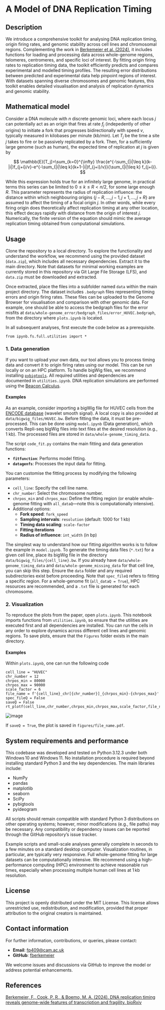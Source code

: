 # A Model of DNA Replication Timing

## Description

We introduce a comprehensive toolkit for analysing DNA replication timing, origin firing rates, and genomic stability across cell lines and chromosomal regions. Complementing the work in [Berkemeier et al. (2024)](https://www.biorxiv.org/content/10.1101/2024.11.25.625090v2), it includes functions for loading and processing data across whole-genome regions, telomeres, centromeres, and specific loci of interest. By fitting origin firing rates to replication timing data, the toolkit efficiently predicts and compares experimental and modelled timing profiles. The resulting error distributions between predicted and experimental data help pinpoint regions of interest. With datasets spanning diverse chromosomes and genomic features, this toolkit enables detailed visualisation and analysis of replication dynamics and genomic stability.

<!---
⚠️ **Note:** This repository is a work in progress and represents an ongoing project. The code and documentation are subject to updates and refinements, and while we strive for accuracy, they may not yet reflect the final, polished version. Datasets for minimal working examples are currently stored in this repository via Git Large File Storage (LFS) but will soon be relocated to an external hosting platform for better accessibility. Your understanding and feedback are appreciated.
-->

## Mathematical model

Consider a DNA molecule with $n$ discrete genomic loci, where each locus $j$ can potentially act as an origin that fires at rate $f_j$ (indepedently of other origins) to initiate a fork that progresses bidirectionally with speed $v$, typically measured in kilobases per minute (kb/min). Let $T_j$ be the time a site $j$ takes to fire or be passively replicated by a fork. Then, for a sufficiently large genome (such as human), the expected time of replication at $j$ is given by

$$
\mathbb{E}[T_j]=\sum_{k=0}^{\infty}  \frac{e^{-\sum_{|i|\leq k}(k-|i|)f_{j+i}/v}-e^{-\sum_{|i|\leq k}(k+1-|i|)f_{j+i}/v}}{\sum_{|i|\leq k} f_{j+i}}.
$$

While this expression holds true for an infinitely large genome, in practical terms this series can be limited to $0\leq k\leq  R<n/2$, for some large enough $R$. This parameter represents the radius of replication influence: the distance within which neighbouring origins $\{j-R,...,j-1,j+1,...,j+R\}$ are assumed to affect the timing of a focal origin $j$. In other words, while every firing origin does theoretically affect replication timing at any other location, this effect decays rapidly with distance from the origin of interest $j$. Numerically, the finite version of the equation should mimic the average replication timing obtained from computational simulations.

## Usage

Clone the repository to a local directory. To explore the functionality and understand the workflow, we recommend using the provided dataset (`data.zip`), which includes all necessary dependencies. Extract it to the main directory. Note that datasets for minimal working examples are currently stored in this repository via Git Large File Storage (LFS), and `data.zip` must be downloaded and extracted.

Once extracted, place the files into a subfolder named `data` within the main project directory. The dataset includes `.bedgraph` files representing timing errors and origin firing rates. These files can be uploaded to the Genome Browser for visualisation and comparison with other genomic data. For example, one should be able to access the bedgraph files for the error misfits at `data/whole-genome_error/bedgraph_files/error_HUVEC.bedgraph`, from the directory where `plots.ipynb` is located.

In all subsequent analyses, first execute the code below as a prerequisite.
```
from ipynb.fs.full.utilities import *
```

### 1. Data generation

If you want to upload your own data, our tool allows you to process timing data and convert it to origin firing rates using our model. This can be run locally or on an HPC platform. To handle bigWig files, we recommend installing [`pybigtools`](https://pypi.org/project/pybigtools/). All required utilities and dependencies are documented in `utilities.ipynb`. DNA replication simulations are performed using the [Beacon Calculus](https://github.com/MBoemo/bcs).

#### Examples

As an example, consider importing a bigWig file for HUVEC cells from the [ENCODE database](https://genome.ucsc.edu/cgi-bin/hgTrackUi?db=hg19&g=wgEncodeUwRepliSeq) (wavelet smooth signal). A local copy is also provided at `data/bigwig_files/HUVEC.bw`. Before fitting the data, it must be pre-processed. This can be done using `model.ipynb` (Data generation), which converts Repli-seq bigWig files into text files at the desired resolution (e.g., 1 kb). The processed files are stored in `data/whole-genome_timing_data`.

The script `code_fit.py` contains the main fitting and data generation functions:
- **`fitfunction`**: Performs model fitting.
- **`datagenfs`**: Processes the input data for fitting.

You can customise the fitting process by modifying the following parameters:
- `cell_line`: Specify the cell line name.
- `chr_number`: Select the chromosome number.
- `chrpos_min` and `chrpos_max`: Define the fitting region (or enable whole-genome fitting with `all_dataQ`—note this is computationally intensive).
- Additional options:
  - **Fork speed**: `fork_speed`
  - **Sampling intervals**: `resolution` (default: 1000 for 1 kb)
  - **Timing data scaling**: `scale-factor`
  - **Fitting iterations**
  - **Radius of influence**: `int_width` (in bp)
 
The simplest way to understand how our fitting algorithm works is to follow the example in `model.ipynb`. To generate the timing data files (`*.txt`) for a given cell line, place its bigWig file in the directory `data/bigwig_files/{cell_line}.bw`. If you already have `data/whole-genome_timing_data` and `data/whole-genome_missing_data` for that cell line, you can skip this step. Ensure the `data` folder and any required subdirectories exist before proceeding. Note that `spec_fileQ` refers to fitting a specific region. For a whole-genome fit (`all_dataQ = True`), HPC resources are recommended, and a `.txt` file is generated for each chromosome.

### 2. Visualization

To reproduce the plots from the paper, open `plots.ipynb`. This notebook imports functions from `utilities.ipynb`, so ensure that the utilities are executed first and all dependencies are installed. You can run the cells in any order to explore dynamics across different cell lines and genomic regions. To save plots, ensure that the `Figures` folder exists in the main directory.

#### Examples

Within `plots.ipynb`, one can run the following code

```
cell_line = "HUVEC"
chr_number = 12
chrpos_min = 80000
chrpos_max = 90000
scale_factor = 6
file_name = f'{cell_line}_chr[{chr_number}]_{chrpos_min}-{chrpos_max}'
spec_fileQ = False
saveQ = False
rt_plotf(cell_line,chr_number,chrpos_min,chrpos_max,scale_factor,file_name,spec_fileQ,saveQ)
```
![image](https://github.com/user-attachments/assets/6cc62ce9-497f-4a83-b190-3122c1bc2f0e)

If `saveQ = True`, the plot is saved in `figures/file_name.pdf`.

## System requirements and performance

This codebase was developed and tested on Python 3.12.3 under both Windows 10 and Windows 11. No installation procedure is required beyond installing standard Python 3 and the key dependencies. The main libraries include:

- NumPy
- pandas
- matplotlib
- seaborn
- SciPy
- pybigtools
- pyideogram

All scripts should remain compatible with standard Python 3 distributions on other operating systems; however, minor modifications (e.g., file paths) may be necessary. Any compatibility or dependency issues can be reported through the GitHub repository’s issue tracker.

Example scripts and small-scale analyses generally complete in seconds to a few minutes on a standard desktop computer. Visualization routines, in particular, are typically very responsive. Full whole-genome fitting for large datasets can be computationally intensive. We recommend using a high-performance computing (HPC) environment to achieve reasonable run times, especially when processing multiple human cell lines at 1 kb resolution.

## License

This project is openly distributed under the MIT License. This license allows unrestricted use, redistribution, and modification, provided that proper attribution to the original creators is maintained.

## Contact information

For further information, contributions, or queries, please contact:

- **Email**: [fp409@cam.ac.uk](mailto:fp409@cam.ac.uk)
- **GitHub**: [fberkemeier](https://github.com/fberkemeier)

We welcome issues and discussions via GitHub to improve the model or address potential enhancements.

## References

[Berkemeier, F., Cook, P. R., & Boemo, M. A. (2024). DNA replication timing reveals genome-wide features of transcription and fragility. bioRxiv](https://www.biorxiv.org/content/10.1101/2024.11.25.625090v2)
